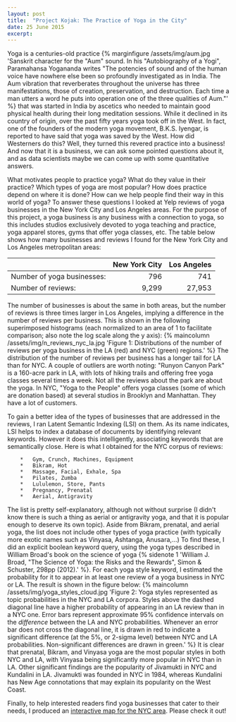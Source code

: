 ```yaml
---
layout: post
title:  "Project Kojak: The Practice of Yoga in the City"
date: 25 June 2015
excerpt:
---
```

Yoga is a centuries-old practice {% marginfigure /assets/img/aum.jpg 'Sanskrit character for the "Aum" sound. In his "Autobiography of a Yogi", Paramahansa Yogananda writes "The potencies of sound and of the human voice have nowhere else been so profoundly investigated as in India.  The Aum vibration that reverberates throughout the universe has three manifestations, those of creation, preservation, and destruction.  Each time a man utters a word he puts into operation one of the three qualities of Aum."' %} that was started in India by ascetics who needed to maintain good physical health during their long meditation sessions.  While it declined in its country of origin, over the past fifty years yoga took off in the West.  In fact, one of the founders of the modern yoga movement, B.K.S. Iyengar, is reported to have said that yoga was saved by the West.  How did Westerners do this?  Well, they turned this revered practice into a business!  And now that it is a business, we can ask some pointed questions about it, and as data scientists maybe we can come up with some quantitative answers.

What motivates people to practice yoga?  What do they value in their practice?  Which types of yoga are most popular?  How does practice depend on where it is done?  How can we help people find their way in this world of yoga?  To answer these questions I looked at Yelp reviews of yoga businesses in the New York City and Los Angeles areas.  For the purpose of this project, a yoga business is any business with a connection to yoga, so this includes studios exclusively devoted to yoga teaching and practice, yoga apparel stores, gyms that offer yoga classes, etc.  The table below shows how many businesses and reviews I found for the New York City and Los Angeles metropolitan areas:

|  | New York City | Los Angeles |
|:--|--:|--:|
| Number of yoga businesses: | 796 | 741 |
| Number of reviews: | 9,299 | 27,953 |

The number of businesses is about the same in both areas, but the number of reviews is three times larger in Los Angeles, implying a difference in the number of reviews per business.  This is shown in the following superimposed histograms (each normalized to an area of 1 to facilitate comparison; also note the log scale along the y axis): {% maincolumn /assets/img/n_reviews_nyc_la.jpg 'Figure 1: Distributions of the number of reviews per yoga business in the LA (red) and NYC (green) regions.' %}
The distribution of the number of reviews per business has a longer tail for LA than for NYC.  A couple of outliers are worth noting: "Runyon Canyon Park" is a 160-acre park in LA, with lots of hiking trails and offering free yoga classes several times a week.  Not all the reviews about the park are about the yoga.  In NYC, "Yoga to the People" offers yoga classes (some of which are donation based) at several studios in Brooklyn and Manhattan.  They have a lot of customers.

To gain a better idea of the types of businesses that are addressed in the reviews, I ran Latent Semantic Indexing (LSI) on them.  As its name indicates, LSI helps to index a database of documents by identifying relevant keywords.  However it does this intelligently, associating keywords that are semantically close.  Here is what I obtained for the NYC corpus of reviews:

		*   Gym, Crunch, Machines, Equipment
		*   Bikram, Hot
		*   Massage, Facial, Exhale, Spa
		*   Pilates, Zumba
		*   Lululemon, Store, Pants
		*   Pregnancy, Prenatal
		*   Aerial, Antigravity

The list is pretty self-explanatory, although not without surprise (I didn't know there is such a thing as aerial or antigravity yoga, and that it is popular enough to deserve its own topic).  Aside from Bikram, prenatal, and aerial yoga, the list does not include other types of yoga practice (with typically more exotic names such as Vinyasa, Ashtanga, Anusara,...)  To find these, I did an explicit boolean keyword query, using the yoga types described in William Broad's book on the science of yoga {% sidenote 1 'William J. Broad, "The Science of Yoga: the Risks and the Rewards", Simon & Schuster, 298pp (2012).' %}.  For each yoga style keyword, I estimated the probability for it to appear in at least one review of a yoga business in NYC or LA.  The result is shown in the figure below: {% maincolumn /assets/img/yoga_styles_cloud.jpg 'Figure 2: Yoga styles represented as topic probabilities in the NYC and LA corpora.  Styles above the dashed diagonal line have a higher probability of appearing in an LA review than in a NYC one.  Error bars represent approximate 95% confidence intervals on the <i>difference</i> between the LA and NYC probabilities.  Whenever an error bar does not cross the diagonal line, it is drawn in red to indicate a significant difference (at the 5%, or 2-sigma level) between NYC and LA probabilities.  Non-significant differences are drawn in green.' %}
It is clear that prenatal, Bikram, and Vinyasa yoga are the most popular styles in both NYC and LA, with Vinyasa being significantly more popular in NYC than in LA.  Other significant findings are the popularity of Jivamukti in NYC and Kundalini in LA.  Jivamukti was founded in NYC in 1984, whereas Kundalini has New Age connotations that may explain its popularity on the West Coast.

Finally, to help interested readers find yoga businesses that cater to their needs, I produced an [interactive map for the NYC area](/assets/img/NYC_yoga_studios.html).  Please check it out!